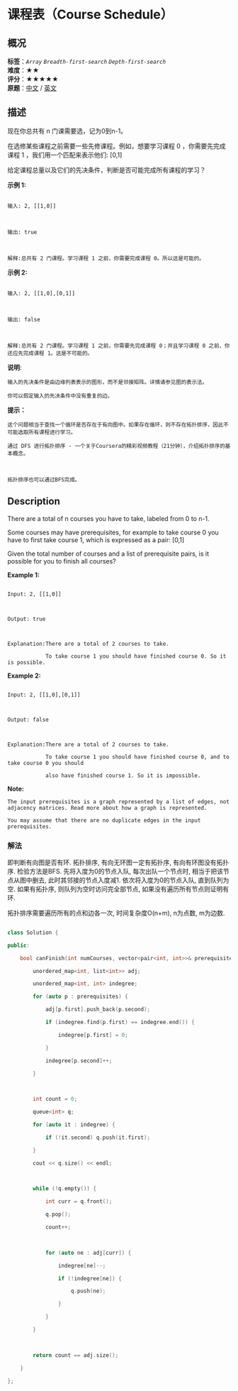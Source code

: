 # 课程表（Course Schedule）
## 概况
**标签**：*`Array`*  *`Breadth-first-search`*  *`Depth-first-search`*<br>
**难度**：★★<br>
**评分**：★★★★★<br>
**原题**：[中文](https://leetcode-cn.com/problems/course-schedule) / [英文](https://leetcode.com/problems/course-schedule)
## 描述

现在你总共有 n 门课需要选，记为0到n-1。



在选修某些课程之前需要一些先修课程。例如，想要学习课程 0 ，你需要先完成课程 1 ，我们用一个匹配来表示他们: [0,1]



给定课程总量以及它们的先决条件，判断是否可能完成所有课程的学习？



**示例 1:**

```

输入: 2, [[1,0]] 



输出: true



解释:总共有 2 门课程。学习课程 1 之前，你需要完成课程 0。所以这是可能的。

```



**示例 2:**

```

输入: 2, [[1,0],[0,1]]



输出: false



解释:总共有 2 门课程。学习课程 1 之前，你需要先完成​课程 0；并且学习课程 0 之前，你还应先完成课程 1。这是不可能的。

```



**说明**:





	输入的先决条件是由边缘列表表示的图形，而不是邻接矩阵。详情请参见图的表示法。

	你可以假定输入的先决条件中没有重复的边。



**提示：**







	这个问题相当于查找一个循环是否存在于有向图中。如果存在循环，则不存在拓扑排序，因此不可能选取所有课程进行学习。

	通过 DFS 进行拓扑排序 - 一个关于Coursera的精彩视频教程（21分钟），介绍拓扑排序的基本概念。

	

	拓扑排序也可以通过BFS完成。

	





## Description

There are a total of n courses you have to take, labeled from 0 to n-1.



Some courses may have prerequisites, for example to take course 0 you have to first take course 1, which is expressed as a pair: [0,1]



Given the total number of courses and a list of prerequisite pairs, is it possible for you to finish all courses?



**Example 1:**

```

Input: 2, [[1,0]] 



Output: true



Explanation:There are a total of 2 courses to take. 

            To take course 1 you should have finished course 0. So it is possible.

```



**Example 2:**

```

Input: 2, [[1,0],[0,1]]



Output: false



Explanation:There are a total of 2 courses to take. 

            To take course 1 you should have finished course 0, and to take course 0 you should

            also have finished course 1. So it is impossible.

```

**Note:**







	The input prerequisites is a graph represented by a list of edges, not adjacency matrices. Read more about how a graph is represented.

	You may assume that there are no duplicate edges in the input prerequisites.



### 解法

即判断有向图是否有环. 拓扑排序, 有向无环图一定有拓扑序, 有向有环图没有拓扑序. 检验方法是BFS. 先将入度为0的节点入队, 每次出队一个节点时, 相当于把该节点从图中删去, 此时其邻接的节点入度减1. 依次将入度为0的节点入队, 直到队列为空. 如果有拓扑序, 则队列为空时访问完全部节点, 如果没有遍历所有节点则证明有环. 



拓扑排序需要遍历所有的点和边各一次, 时间复杂度O(n+m), n为点数, m为边数.



```c++

class Solution {

public:

    bool canFinish(int numCourses, vector<pair<int, int>>& prerequisites) {

        unordered_map<int, list<int>> adj;

        unordered_map<int, int> indegree;

        for (auto p : prerequisites) {

            adj[p.first].push_back(p.second);

            if (indegree.find(p.first) == indegree.end()) {

                indegree[p.first] = 0;

            }

            indegree[p.second]++;

        }

        

        int count = 0;

        queue<int> q;

        for (auto it : indegree) {

            if (!it.second) q.push(it.first);

        }

        cout << q.size() << endl;

        

        while (!q.empty()) {

            int curr = q.front();

            q.pop();

            count++;

            

            for (auto ne : adj[curr]) {

                indegree[ne]--;

                if (!indegree[ne]) {

                    q.push(ne);

                }

            }

        }

        

        return count == adj.size();

    }

};

```